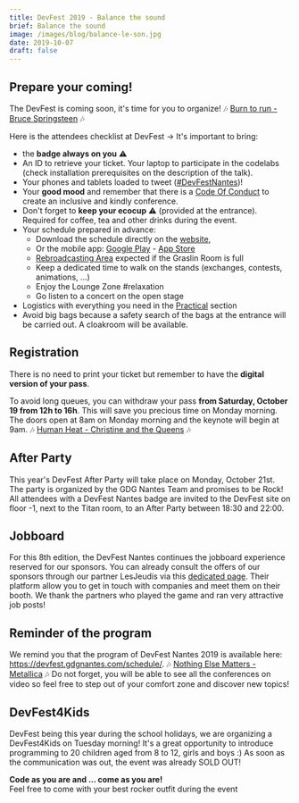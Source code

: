 ```yaml
---
title: DevFest 2019 - Balance the sound
brief: Balance the sound
image: /images/blog/balance-le-son.jpg
date: 2019-10-07
draft: false
---
```


## Prepare your coming!
The DevFest is coming soon, it's time for you to organize! 🎶 [Burn to run - Bruce Springsteen](https://www.youtube.com/watch?v=IxuThNgl3YA) 🎶

Here is the attendees checklist at DevFest → It's important to bring:

* the **badge always on you** :warning:
* An ID to retrieve your ticket. Your laptop to participate in the codelabs (check installation prerequisites on the description of the talk).
* Your phones and tablets loaded to tweet ([#DevFestNantes](https://twitter.com/search?q=%23devfestnantes))!
* Your **good mood** and remember that there is a [Code Of Conduct](https://devfest.gdgnantes.com/code-of-conduct/) to create an inclusive and kindly conference.
* Don't forget to **keep your ecocup** :warning: (provided at the entrance). Required for coffee, tea and other drinks during the event.
* Your schedule prepared in advance:
    * Download the schedule directly on the [website](https://devfest.gdgnantes.com/schedule/),
    * Or the mobile app: [Google Play](https://play.google.com/store/apps/details?id=io.monkeypatch.mobile.konfetti) - [App Store](https://apps.apple.com/us/app/konfetti/id1480039275?app=itunes)
    * [Rebroadcasting Area](https://devfest.gdgnantes.com/attending/) expected if the Graslin Room is full
    * Keep a dedicated time to walk on the stands (exchanges, contests, animations, ...)
    * Enjoy the Lounge Zone #relaxation
    * Go listen to a concert on the open stage
* Logistics with everything you need in the [Practical](https://devfest.gdgnantes.com/attending/) section
* Avoid big bags because a safety search of the bags at the entrance will be carried out. A cloakroom will be available.

## Registration
There is no need to print your ticket but remember to have the **digital version of your pass**.

To avoid long queues, you can withdraw your pass **from Saturday, October 19 from 12h to 16h**. This will save you precious time on Monday morning. The doors open at 8am on Monday morning and the keynote will begin at 9am. 🎶 [Human Heat - Christine and the Queens](https://www.youtube.com/watch?v=FkWVD9w98ok) 🎶

## After Party
This year's DevFest After Party will take place on Monday, October 21st. The party is organized by the GDG Nantes Team and promises to be Rock!
All attendees with a DevFest Nantes badge are invited to the DevFest site on floor -1, next to the Titan room, to an After Party between 18:30 and 22:00.

## Jobboard
For this 8th edition, the DevFest Nantes continues the jobboard experience reserved for our sponsors. You can already consult the offers of our sponsors through our partner LesJeudis via this [dedicated page](https://devfest.lesjeudis.com/). Their platform allow you to get in touch with companies and meet them on their booth. We thank the partners who played the game and ran very attractive job posts!

## Reminder of the program
We remind you that the program of DevFest Nantes 2019 is available here: https://devfest.gdgnantes.com/schedule/. 🎶 [Nothing Else Matters - Metallica](https://www.youtube.com/watch?v=tAGnKpE4NCI) 🎶
Do not forget, you will be able to see all the conferences on video so feel free to step out of your comfort zone and discover new topics!

## DevFest4Kids
DevFest being this year during the school holidays, we are organizing a DevFest4Kids on Tuesday morning! It's a great opportunity to introduce programming to 20 children aged from 8 to 12, girls and boys :)
As soon as the communication was out, the event was already SOLD OUT!

**Code as you are and ... come as you are!**  
Feel free to come with your best rocker outfit during the event   
